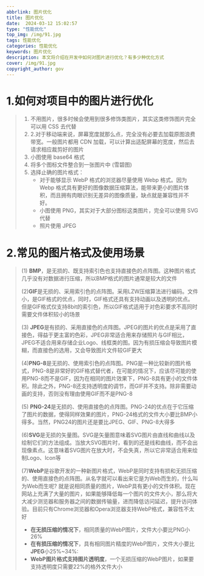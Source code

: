```yaml
---
abbrlink: 图片优化
title: 图片优化
date:  2024-03-12 15:02:57
type: "性能优化"
top_img: /img/91.jpg
tags: 性能优化
categories: 性能优化
keywords: 图片优化
description: 本文将介绍在开发中如何对图片进行优化？有多少种优化方式
cover: /img/91.jpg
copyright_author: gov
---
```


# 1.如何对项目中的图片进行优化

> 1. 不用图片，很多时候会使用到很多修饰类图片，其实这类修饰图片完全可以用 CSS 去代替
> 2. 2.对于移动端来说，屏幕宽度就那么点，完全没有必要去加载原图浪费带宽。一般图片都用 CDN 加载，可以计算出适配屏幕的宽度，然后去请求相应裁剪好的图片
> 3. 小图使用 base64 格式
> 4. 将多个图标文件整合到一张图片中 (雪碧图)
> 5. 选择止确的图片格式：
>    - 对于能够显示 WebP 格式的浏览器尽量使用 Webp 格式。因为 Webp 格式具有更好的图像数据压缩算法，能带来更小的图片体积，而且拥有肉眼识别无差异的图像质量，缺点就是兼容性并不好。
>    - 小图使用 PNG，其实对于大部分图标这类图片，完全可以使用 SVG 代替
>    -  照片使用 JPEG

# 2.常见的图片格式及使用场景

> (1) **BMP**，是无损的、既支持索引色也支持直接色的点阵图。这种图片格式几乎没有对数据进行压缩，所以BMP格式的图片通常是较大的文件
>
> (2)**GIF**是无损的、采用索引色的点阵图。采用LZW压缩算法进行编码。文件小，是GIF格式的优点，同时，GIF格式还具有支持动画以及透明的优点。但是GIF格式仅支持8bit的索引色，所以GIF格式适用于对色彩要求不高同时需要文件体积较小的场景
>
> (3) **JPEG**是有损的、采用直接色的点阵图。JPEG的图片的优点是采用了直接色，得益于更主富的色彩，JPEG非常适合用来存储照片与GIF相比，JPEG不适合用来存储企业Logo、线框类的图。因为有损压缩会导致图片模糊，而直接色的选用，又会导致图片文件较GIF更大
>
> (4)**PNG-8**是无损的、使用索引色的点阵图。PNG是一种比较新的图片格式，PNG-8是非常好的GIF格式替代者，在可能的情况下，应该尽可能的使用PNG-8而不是GIF，因为在相同的图片效果下，PNG-8具有更小的文件体积。除此之外，PNG-8还支持透明度的调节，而GIF并不支持。除非需要动画的支持，否则没有理由使用GIF而不是PNG-8
>
> (5) **PNG-24**是无损的、使用直接色的点阵图。PNG-24的优点在于它压缩了图片的数据，使得同样效果的图片，PNG-24格式的文件大小要比BMP小得多。当然，PNG24的图片还是要比JPEG、GIF、PNG-8大得多
>
> (6)**SVG**是无损的矢量图。SVG是矢量图意味着SVG图片由直线和曲线以及绘制它们的方法组成。当放大SVG图片时，看到的还是线和曲线，而不会出现像素点。这意味着SVG图片在放大时，不会失真，所以它非常适合用来绘制Logo、lcon等
>
> (7)**WebP**是谷歌开发的一种新图片格式，WebP是同时支持有损和无损压缩的、使用直接色的点阵图。从名字就可以看出来它是为Web而生的，什么叫为Web而生呢? 就是说相同质量的图片，WebP具有更小的文件体积。现在网站上充满了大量的图片，如果能够降低每一个图片的文件大小，那么将大大减少测览器和服务器之间的数据传输量，进而降低访问延迟，提升访问体验。目前只有Chrome浏览器和Opera浏览器支持WebP格式，兼容性不太好
>
> - **在无损压缩的情况下**，相同质量的WebP图片，文件大小要比PNG小26%
> - **在有损压缩的情况下**，具有相同图片精度的WebP图片，文件大小要比**JPEG**小25%~34%:
> - **WebP图片格式支持图片透明度**，一个无损压缩的WebP图片，如果要支持透明度只需要22%的格外文件大小